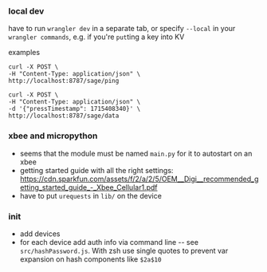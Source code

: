 ### local dev
have to run `wrangler dev` in a separate tab,
or specify `--local` in your `wrangler commands`,
e.g. if you're `put`ting a key into KV

examples
```
curl -X POST \
-H "Content-Type: application/json" \
http://localhost:8787/sage/ping

curl -X POST \
-H "Content-Type: application/json" \
-d '{"pressTimestamp": 1715408340}' \
http://localhost:8787/sage/data
```

### xbee and micropython
- seems that the module must be named `main.py` for it to autostart on an xbee
- getting started guide with all the right settings:
https://cdn.sparkfun.com/assets/f/2/a/2/5/OEM__Digi__recommended_getting_started_guide_-_Xbee_Cellular1.pdf
- have to put `urequests` in `lib/` on the device


### init
- add devices
- for each device add auth info via command line -- see `src/hashPassword.js`.
With zsh use single quotes to prevent var expansion on hash components like `$2a$10`
